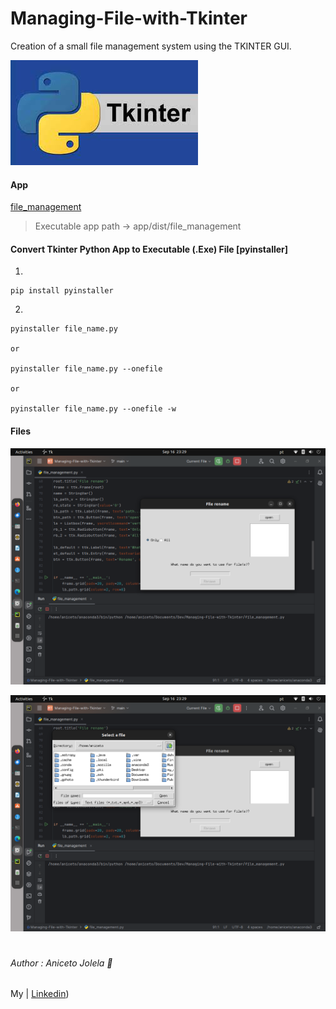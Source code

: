 # Managing-File-with-Tkinter
Creation of a small file management system using the TKINTER GUI.


![Tkinter.jpeg](assets/Tkinter.jpeg)

#### App
[file_management](app/dist/file_management)

> Executable app path -> app/dist/file_management

#### Convert Tkinter Python App to Executable (.Exe) File [pyinstaller]

1.
```shell
pip install pyinstaller
```
2.
```shell
pyinstaller file_name.py

or

pyinstaller file_name.py --onefile

or

pyinstaller file_name.py --onefile -w
```
#### Files
![1.png](assets/1.png)

![2.png](assets/2.png)
#
#
###### Author : Aniceto Jolela 🥰
 My  | [Linkedin](https://www.linkedin.com/in/aniceto-jolela-076547184/))